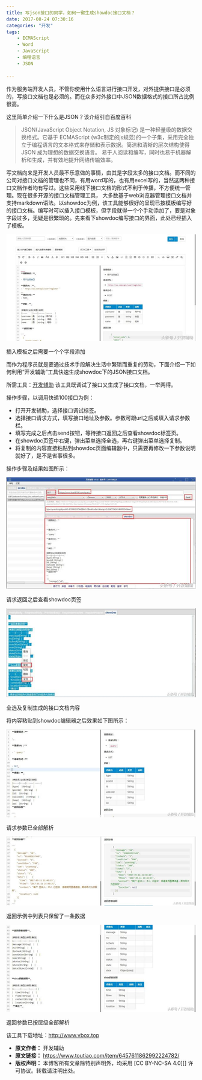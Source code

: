 ```yaml
---
title: 写json接口的同学，如何一键生成showdoc接口文档？
date: 2017-08-24 07:30:16
categories: "开发"
tags:
	- ECMAScript
	- Word
	- JavaScript
	- 编程语言
	- JSON

---
```


作为服务端开发人员，不管你使用什么语言进行接口开发，对外提供接口是必须的，写接口文档也是必须的。而在众多对外接口中JSON数据格式的接口所占比例很高。  


这里简单介绍一下什么是JSON？该介绍引自百度百科

> JSON(JavaScript Object Notation, JS 对象标记) 是一种轻量级的数据交换格式。它基于 ECMAScript (w3c制定的js规范)的一个子集，采用完全独立于编程语言的文本格式来存储和表示数据。简洁和清晰的层次结构使得 JSON 成为理想的数据交换语言。 易于人阅读和编写，同时也易于机器解析和生成，并有效地提升网络传输效率。

写文档向来是开发人员最不乐意做的事情，由其是字段太多的接口文档。而不同的公司对接口文档的管理也不同，有用word写的，也有用excel写的，当然这两种接口文档作者均有写过。这些采用线下接口文档的形式不利于传播，不方便统一管理。现在很多开源的接口文档管理工具， 大多数基于web浏览器管理接口文档并支持markdown语法。以showdoc为例，该工具能够很好的呈现已按模板编写好的接口文档。编写时可以插入接口模板，但字段就得一个个手动添加了，要是对象字段过多，无疑是很繁琐的。先来看下showdoc编写接口的界面，此处已经插入了模板。

![写json接口的同学，如何一键生成showdoc接口文档？][json_showdoc]

插入模板之后需要一个个字段添加

而作为程序员就是要通过技术手段解决生活中繁琐而重复的劳动，下面介绍一下如何利用“开发辅助”工具快速生成showdoc下的JSON接口文档。  


所需工具：[开发辅助][Link 1] 该工具既调试了接口又生成了接口文档，一举两得。

操作步骤，以调用快递100接口为例：

 *  打开开发辅助，选择接口调试标签。
 *  选择接口请求方式，填写接口地址及参数。参数可跟url之后或填入请求参数栏。
 *  填写完成之后点击send按钮，等待接口返回之后查看showdoc标签页。
 *  在showdoc页签中右键，弹出菜单选择全选，再右键弹出菜单选择复制。
 *  将复制的内容直接粘贴到showdoc页面编辑器中，只需要再修改一下参数说明就好了，是不是省事很多。

操作步骤及结果如图所示：  


![写json接口的同学，如何一键生成showdoc接口文档？][json_showdoc 1]

请求返回之后查看showdoc页签

![写json接口的同学，如何一键生成showdoc接口文档？][json_showdoc 2]

全选及复制生成的接口文档内容

将内容粘贴到showdoc编辑器之后效果如下图所示：  


![写json接口的同学，如何一键生成showdoc接口文档？][json_showdoc 3]

请求参数已全部解析

![写json接口的同学，如何一键生成showdoc接口文档？][json_showdoc 4]

返回示例中列表只保留了一条数据

![写json接口的同学，如何一键生成showdoc接口文档？][json_showdoc 5]

返回参数已按层级全部解析

该工具下载地址：http://www.vbox.top


[json_showdoc]: static/resources/crawler/RYAB-2M6B-VMU3.jpg
[Link 1]: http://www.toutiao.com/i6456286609380737550/
[json_showdoc 1]: static/resources/crawler/QM7Z-7RVY-7V2M.jpg
[json_showdoc 2]: static/resources/crawler/7ZNZ-VE63-ANRI.jpg
[json_showdoc 3]: static/resources/crawler/MQFV-RFFI-VYA3.jpg
[json_showdoc 4]: static/resources/crawler/INJZ-ZBYY-FRAF.jpg
[json_showdoc 5]: static/resources/crawler/EE2I-QEQV-JVUR.jpg
 *  **原文作者：** 开发辅助
 *  **原文链接：** https://www.toutiao.com/item/6457611862992224782/
 *  **版权声明：** 本博客所有文章除特别声明外，均采用 [CC BY-NC-SA 4.0][] 许可协议。转载请注明出处。
